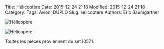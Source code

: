 Title: Hélicoptère
Date: 2015-12-24 21:18
Modified: 2015-12-24 21:18
Category:
Tags: Avion, DUPLO
Slug: helicoptere
Authors: Eric Baumgartner

![Hélicopère][helicoptere-1]

![Hélicopère][helicoptere-2]

Toutes les pièces proviennent du set 10571.

[helicoptere-1]: {filename}/images/helicoptere-1.jpg  "Hélicoptère"
[helicoptere-2]: {filename}/images/helicoptere-2.jpg  "Hélicoptère"
